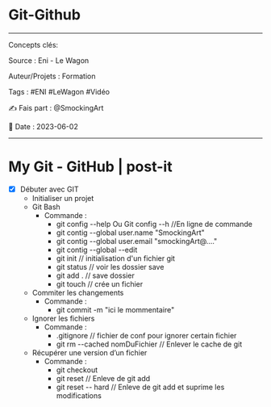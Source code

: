 # Git-Github
---
Concepts clés: 

Source : Eni - Le Wagon

Auteur/Projets :  Formation 

Tags : #ENI #LeWagon #Vidéo 

✍  Fais part : @SmockingArt

🧭 Date : 2023-06-02


***

# My Git - GitHub | post-it


- [x] Débuter avec GIT
	- Initialiser un projet
	- Git Bash
		- Commande : 
			- git config --help Ou Git config --h   //En ligne de commande
			- git contig --global user.name "SmockingArt"
			- git contig --global user.email "smockingArt@...."
			- git contig --global --edit
			- git init  // initialisation d'un fichier git
			- git status // voir les dossier save
			- git add .  // save dossier
			- git touch // crée un fichier
	- Commiter les changements
		- Commande :
			- git commit -m "ici le mommentaire"
	- Ignorer les fichiers
		- Commande :
			- .gitignore // fichier de conf pour ignorer certain fichier
			- git rm --cached nomDuFichier // Enlever le cache de git
	- Récupérer une version d’un fichier
		- Commande :
			- git checkout
			- git reset // Enleve de git add
			- git reset -- hard // Enleve de git add et suprime les modifications
